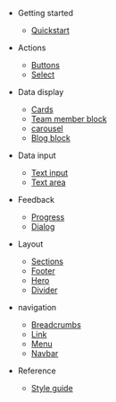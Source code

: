 

* Getting started

    * [Quickstart](/)


* Actions

    * [Buttons](/components/actions/buttons.md)
    * [Select](/components/actions/dropdown.md)
    <!-- * [Modal](/components/actions/modal.md) -->

* Data display

    * [Cards](/Data-display/cards.md)
    * [Team member block](/Data-display/team-member.md)
    * [carousel](/Data-display/carousel.md)
    * [Blog block](/Data-display/blog-block.md)

* Data input

    * [Text input](/Data-input/input.md)
    * [Text area](/components/actions/textarea.md)

* Feedback
    * [Progress](/feedback/progress.md)
    * [Dialog](/feedback/dialog.md)
* Layout
    * [Sections](/layouts/sections.md)
    * [Footer](/layouts/footer.md)
    * [Hero](/layouts/hero.md)
    * [Divider](/layouts/divider.md)

* navigation
    * [Breadcrumbs](/Data-display/cards.md)
    * [Link](/Data-display/cards.md)
    * [Menu](/Data-display/cards.md)
    * [Navbar](/Data-display/cards.md)

* Reference

    * [Style guide](/reference/style-guide.md)